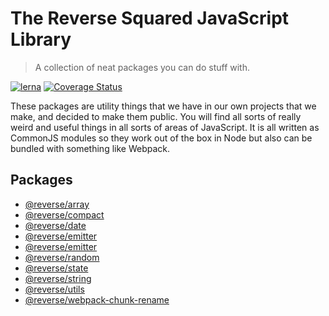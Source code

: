 # The Reverse Squared JavaScript Library
> A collection of neat packages you can do stuff with.

[![lerna](https://img.shields.io/badge/maintained%20with-lerna-cc00ff.svg)](https://lerna.js.org/)
[![Coverage Status](https://coveralls.io/repos/github/reverse-squared/reverse-npm/badge.svg?branch=master)](https://coveralls.io/github/reverse-squared/reverse-npm?branch=master)

These packages are utility things that we have in our own projects that we make, and decided to make
them public. You will find all sorts of really weird and useful things in all sorts of areas of
JavaScript. It is all written as CommonJS modules so they work out of the box in Node but also can
be bundled with something like Webpack.

## Packages
- [@reverse/array](./packages/reverse-array/README.md)
- [@reverse/compact](./packages/reverse-compact/README.md)
- [@reverse/date](./packages/reverse-date/README.md)
- [@reverse/emitter](./packages/reverse-emitter/readme.md)
- [@reverse/emitter](./packages/reverse-encoder/readme.md)
- [@reverse/random](./packages/reverse-random/README.md)
- [@reverse/state](./packages/reverse-state/readme.md)
- [@reverse/string](./packages/reverse-string/README.md)
- [@reverse/utils](./packages/reverse-utils/readme.md)
- [@reverse/webpack-chunk-rename](./packages/reverse-webpack-chunk-rename/readme.md)
